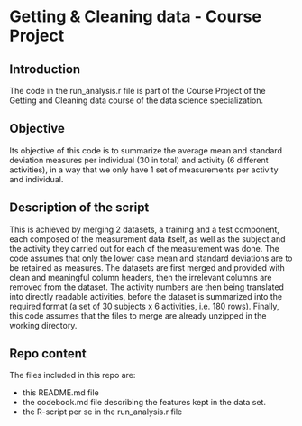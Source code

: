 # Getting & Cleaning data - Course Project

## Introduction
The code in the run_analysis.r file is part of the Course Project of the Getting and Cleaning data course of the data science specialization.
## Objective
Its objective of this code is to summarize the average mean and standard deviation measures per individual (30 in total) and activity (6 different activities), in a way that we only have 1 set of measurements per activity and individual.

## Description of the script
This is achieved by merging 2 datasets, a training and a test component, each composed of the measurement data itself, as well as the subject and the activity they carried out for each of the measurement was done.
The code assumes that only the lower case mean and standard deviations are to be retained as measures. The datasets are first merged and provided with clean and meaningful column headers, then the irrelevant columns are removed from the dataset. The activity numbers are then being translated into directly readable activities, before the dataset is summarized into the required format (a set of 30 subjects x 6 activities, i.e. 180 rows).
Finally, this code assumes that the files to merge are already unzipped in the working directory.

## Repo content
The files included in this repo are:
* this README.md file
* the codebook.md file describing the features kept in the data set.
* the R-script per se in the run_analysis.r file
